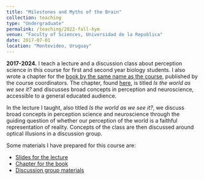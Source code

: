 ```yaml
---
title: "Milestones and Myths of the Brain"
collection: teaching
type: "Undergraduate"
permalink: /teaching/2022-fall-hym
venue: "Faculty of Sciences, Universidad de la Republica"
date: 2017-07-01
location: "Montevideo, Uruguay"
---
```


**2017-2024.** I teach a lecture and a discussion class about
perception science in this course for first and second year biology students.
I also wrote a chapter for the
[book by the same name as the course](https://pmb.parlamento.gub.uy/pmb/opac_css/index.php?lvl=notice_display&id=102927),
published by the course coordinators. The chapter,
found [here](/files/teaching/hym/capitulo_hym_dh.pdf), is titled
*Is the world as we see it?* and discusses broad concepts in
perception and neuroscience, accessible to a general
educated audience.

In the lecture I taught, also titled
*Is the world as we see it?*, we discuss broad concepts in
perception science and neuroscience through the guiding
question of whether our perception of the world is a
faithful representation of reality. Concepts of the class
are then discussed around optical illusions in a
discussion group.

Some materials I have prepared for this course are:
  * [Slides for the lecture](/files/teaching/hym/vision_hym.pdf)
  * [Chapter for the book](/files/teaching/hym/capitulo_hym_dh.pdf)
  * [Discussion group materials](/files/teaching/hym/discusion_hym.pdf)

